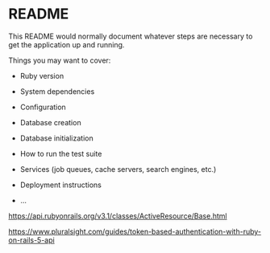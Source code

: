# README

This README would normally document whatever steps are necessary to get the
application up and running.

Things you may want to cover:

* Ruby version

* System dependencies

* Configuration

* Database creation

* Database initialization

* How to run the test suite

* Services (job queues, cache servers, search engines, etc.)

* Deployment instructions

* ...

<!-- Active Resource  -->
https://api.rubyonrails.org/v3.1/classes/ActiveResource/Base.html

<!-- JWT Authentication -->
https://www.pluralsight.com/guides/token-based-authentication-with-ruby-on-rails-5-api
